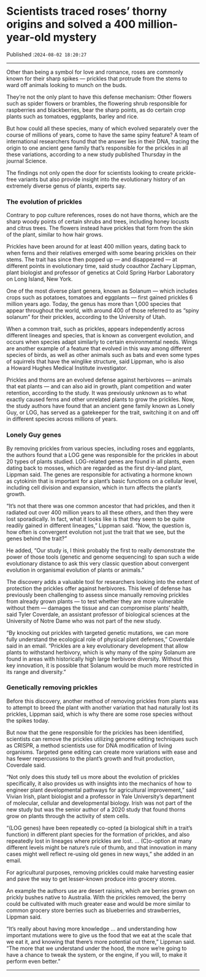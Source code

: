 # Scientists traced roses’ thorny origins and solved a 400 million-year-old mystery

Published :`2024-08-02 18:20:27`

---

Other than being a symbol for love and romance, roses are commonly known for their sharp spikes — prickles that protrude from the stems to ward off animals looking to munch on the buds.

They’re not the only plant to have this defense mechanism: Other flowers such as spider flowers or brambles, the flowering shrub responsible for raspberries and blackberries, bear the sharp points, as do certain crop plants such as tomatoes, eggplants, barley and rice.

But how could all these species, many of which evolved separately over the course of millions of years, come to have the same spiny feature? A team of international researchers found that the answer lies in their DNA, tracing the origin to one ancient gene family that’s responsible for the prickles in all these variations, according to a new study published Thursday in the journal Science.

The findings not only open the door for scientists looking to create prickle-free variants but also provide insight into the evolutionary history of an extremely diverse genus of plants, experts say.

### The evolution of prickles

Contrary to pop culture references, roses do not have thorns, which are the sharp woody points of certain shrubs and trees, including honey locusts and citrus trees. The flowers instead have prickles that form from the skin of the plant, similar to how hair grows.

Prickles have been around for at least 400 million years, dating back to when ferns and their relatives emerged with some bearing prickles on their stems. The trait has since then popped up — and disappeared — at different points in evolutionary time, said study coauthor Zachary Lippman, plant biologist and professor of genetics at Cold Spring Harbor Laboratory on Long Island, New York.

One of the most diverse plant genera, known as Solanum — which includes crops such as potatoes, tomatoes and eggplants — first gained prickles 6 million years ago. Today, the genus has more than 1,000 species that appear throughout the world, with around 400 of those referred to as “spiny solanum” for their prickles, according to the University of Utah.

When a common trait, such as prickles, appears independently across different lineages and species, that is known as convergent evolution, and occurs when species adapt similarly to certain environmental needs. Wings are another example of a feature that evolved in this way among different species of birds, as well as other animals such as bats and even some types of squirrels that have the winglike structure, said Lippman, who is also a Howard Hughes Medical Institute investigator.

Prickles and thorns are an evolved defense against herbivores — animals that eat plants — and can also aid in growth, plant competition and water retention, according to the study. It was previously unknown as to what exactly caused ferns and other unrelated plants to grow the prickles. Now, the study authors have found that an ancient gene family known as Lonely Guy, or LOG, has served as a gatekeeper for the trait, switching it on and off in different species across millions of years.

### Lonely Guy genes

By removing prickles from various species, including roses and eggplants, the authors found that a LOG gene was responsible for the prickles in about 20 types of plants studied. LOG-related genes are found in all plants, even dating back to mosses, which are regarded as the first dry-land plant, Lippman said. The genes are responsible for activating a hormone known as cytokinin that is important for a plant’s basic functions on a cellular level, including cell division and expansion, which in turn affects the plant’s growth.

“It’s not that there was one common ancestor that had prickles, and then it radiated out over 400 million years to all these others, and then they were lost sporadically. In fact, what it looks like is that they seem to be quite readily gained in different lineages,” Lippman said. “Now, the question is, how often is convergent evolution not just the trait that we see, but the genes behind the trait?”

He added, “Our study is, I think probably the first to really demonstrate the power of those tools (genetic and genome sequencing) to span such a wide evolutionary distance to ask this very classic question about convergent evolution in organismal evolution of plants or animals.”

The discovery adds a valuable tool for researchers looking into the extent of protection the prickles offer against herbivores. This level of defense has previously been challenging to assess since manually removing prickles from already grown plants — to test whether they are more vulnerable without them — damages the tissue and can compromise plants’ health, said Tyler Coverdale, an assistant professor of biological sciences at the University of Notre Dame who was not part of the new study.

“By knocking out prickles with targeted genetic mutations, we can more fully understand the ecological role of physical plant defenses,” Coverdale said in an email. “Prickles are a key evolutionary development that allow plants to withstand herbivory, which is why many of the spiny Solanum are found in areas with historically high large herbivore diversity. Without this key innovation, it is possible that Solanum would be much more restricted in its range and diversity.”

### Genetically removing prickles

Before this discovery, another method of removing prickles from plants was to attempt to breed the plant with another variation that had naturally lost its prickles, Lippman said, which is why there are some rose species without the spikes today.

But now that the gene responsible for the prickles has been identified, scientists can remove the prickles utilizing genome editing techniques such as CRISPR, a method scientists use for DNA modification of living organisms. Targeted gene editing can create more variations with ease and has fewer repercussions to the plant’s growth and fruit production, Coverdale said.

“Not only does this study tell us more about the evolution of prickles specifically, it also provides us with insights into the mechanics of how to engineer plant developmental pathways for agricultural improvement,” said Vivian Irish, plant biologist and a professor in Yale University’s department of molecular, cellular and developmental biology. Irish was not part of the new study but was the senior author of a 2020 study that found thorns grow on plants through the activity of stem cells.

“(LOG genes) have been repeatedly co-opted (a biological shift in a trait’s function) in different plant species for the formation of prickles, and also repeatedly lost in lineages where prickles are lost. … (C)o-option at many different levels might be nature’s rule of thumb, and that innovation in many cases might well reflect re-using old genes in new ways,” she added in an email.

For agricultural purposes, removing prickles could make harvesting easier and pave the way to get lesser-known produce into grocery stores.

An example the authors use are desert raisins, which are berries grown on prickly bushes native to Australia. With the prickles removed, the berry could be cultivated with much greater ease and would be more similar to common grocery store berries such as blueberries and strawberries, Lippman said.

“It’s really about having more knowledge … and understanding how important mutations were to give us the food that we eat at the scale that we eat it, and knowing that there’s more potential out there,” Lippman said. “The more that we understand under the hood, the more we’re going to have a chance to tweak the system, or the engine, if you will, to make it perform even better.”

---

